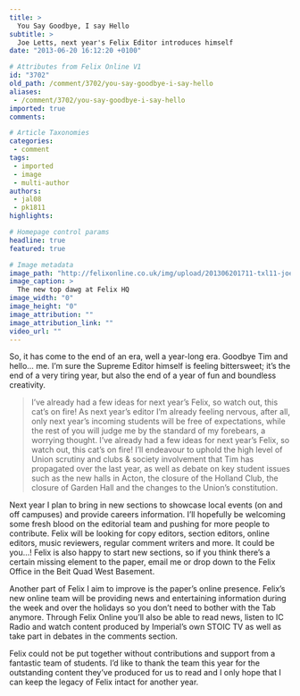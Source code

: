 ```yaml
---
title: >
  You Say Goodbye, I say Hello
subtitle: >
  Joe Letts, next year's Felix Editor introduces himself
date: "2013-06-20 16:12:20 +0100"

# Attributes from Felix Online V1
id: "3702"
old_path: /comment/3702/you-say-goodbye-i-say-hello
aliases:
 - /comment/3702/you-say-goodbye-i-say-hello
imported: true
comments:

# Article Taxonomies
categories:
 - comment
tags:
 - imported
 - image
 - multi-author
authors:
 - jal08
 - pk1811
highlights:

# Homepage control params
headline: true
featured: true

# Image metadata
image_path: "http://felixonline.co.uk/img/upload/201306201711-txl11-joe.jpg"
image_caption: >
  The new top dawg at Felix HQ
image_width: "0"
image_height: "0"
image_attribution: ""
image_attribution_link: ""
video_url: ""
---
```


So, it has come to the end of an era, well a year-long era. Goodbye Tim and hello… me. I’m sure the Supreme Editor himself is feeling bittersweet; it’s the end of a very tiring year, but also the end of a year of fun and boundless creativity.
> I’ve already had a few ideas for next year’s Felix, so watch out, this cat’s on fire!
As next year’s editor I’m already feeling nervous, after all, only next year’s incoming students will be free of expectations, while the rest of you will judge me by the standard of my forebears, a worrying thought. I’ve already had a few ideas for next year’s Felix, so watch out, this cat’s on fire! I’ll endeavour to uphold the high level of Union scrutiny and clubs & society involvement that Tim has propagated over the last year, as well as debate on key student issues such as the new halls in Acton, the closure of the Holland Club, the closure of Garden Hall and the changes to the Union’s constitution.

Next year I plan to bring in new sections to showcase local events (on and off campuses) and provide careers information. I’ll hopefully be welcoming some fresh blood on the editorial team and pushing for more people to contribute. Felix will be looking for copy editors, section editors, online editors, music reviewers, regular comment writers and more. It could be you…! Felix is also happy to start new sections, so if you think there’s a certain missing element to the paper, email me or drop down to the Felix Office in the Beit Quad West Basement.

Another part of Felix I aim to improve is the paper’s online presence. Felix’s new online team will be providing news and entertaining information during the week and over the holidays so you don’t need to bother with the Tab anymore. Through Felix Online you’ll also be able to read news, listen to IC Radio and watch content produced by Imperial’s own STOIC TV as well as take part in debates in the comments section.

Felix could not be put together without contributions and support from a fantastic team of students. I’d like to thank the team this year for the outstanding content they’ve produced for us to read and I only hope that I can keep the legacy of Felix intact for another year.

